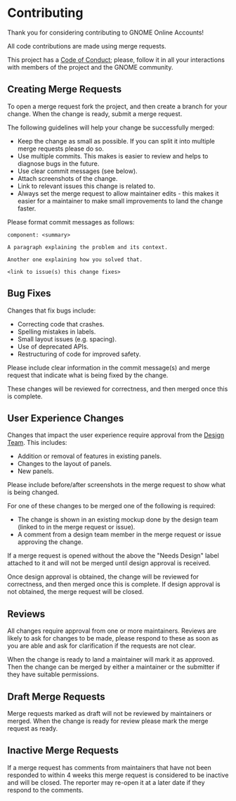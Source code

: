 # Contributing

Thank you for considering contributing to GNOME Online Accounts!

All code contributions are made using merge requests.

This project has a [Code of Conduct](https://wiki.gnome.org/Foundation/CodeOfConduct); please,
follow it in all your interactions with members of the project and the GNOME community.

## Creating Merge Requests

To open a merge request fork the project, and then create a branch for your change.
When the change is ready, submit a merge request.

The following guidelines will help your change be successfully merged:

 * Keep the change as small as possible. If you can split it into multiple merge requests please do
   so.
 * Use multiple commits. This makes is easier to review and helps to diagnose bugs in the future.
 * Use clear commit messages (see below).
 * Attach screenshots of the change.
 * Link to relevant issues this change is related to.
 * Always set the merge request to allow maintainer edits - this makes it easier
   for a maintainer to make small improvements to land the change faster.

Please format commit messages as follows:

```
component: <summary>

A paragraph explaining the problem and its context.

Another one explaining how you solved that.

<link to issue(s) this change fixes>
```

## Bug Fixes

Changes that fix bugs include:

 * Correcting code that crashes.
 * Spelling mistakes in labels.
 * Small layout issues (e.g. spacing).
 * Use of deprecated APIs.
 * Restructuring of code for improved safety.

Please include clear information in the commit message(s) and merge request that indicate what is
being fixed by the change.

These changes will be reviewed for correctness, and then merged once this is complete.

## User Experience Changes

Changes that impact the user experience require approval from the
[Design Team][design-team]. This includes:

 * Addition or removal of features in existing panels.
 * Changes to the layout of panels.
 * New panels.

Please include before/after screenshots in the merge request to show what is being changed.

For one of these changes to be merged one of the following is required:

 * The change is shown in an existing mockup done by the design team (linked to in the merge request
   or issue).
 * A comment from a design team member in the merge request or issue approving the change.

If a merge request is opened without the above the "Needs Design" label attached to it and will not
be merged until design approval is received.

Once design approval is obtained, the change will be reviewed for correctness, and then merged once
this is complete.
If design approval is not obtained, the merge request will be closed.

[design-team]: https://gitlab.gnome.org/Teams/Design

## Reviews

All changes require approval from one or more maintainers.
Reviews are likely to ask for changes to be made, please respond to these as soon as you are able
and ask for clarification if the requests are not clear.

When the change is ready to land a maintainer will mark it as approved.
Then the change can be merged by either a maintainer or the submitter if they have suitable
permissions.

## Draft Merge Requests

Merge requests marked as draft will not be reviewed by maintainers or merged.
When the change is ready for review please mark the merge request as ready.

## Inactive Merge Requests

If a merge request has comments from maintainers that have not been responded to within 4 weeks this
merge request is considered to be inactive and will be closed. The reporter may re-open it at a
later date if they respond to the comments.
